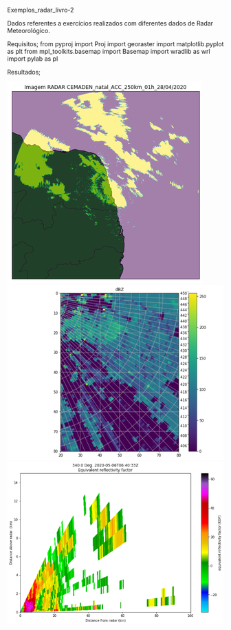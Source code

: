 Exemplos_radar_livro-2

Dados referentes a exercícios realizados com diferentes dados de Radar Meteorológico.

Requisitos;
from pyproj import Proj
import georaster
import matplotlib.pyplot as plt
from mpl_toolkits.basemap import Basemap
import wradlib as wrl
import pylab as pl

Resultados; 

![image](https://github.com/vlsantos-bit/-Exemplos_radar_livro-2/blob/master/radar_1.png)
![image](https://github.com/vlsantos-bit/-Exemplos_radar_livro-2/blob/master/radar_2.png)
![image](https://github.com/vlsantos-bit/-Exemplos_radar_livro-2/blob/master/radar_3.png)
